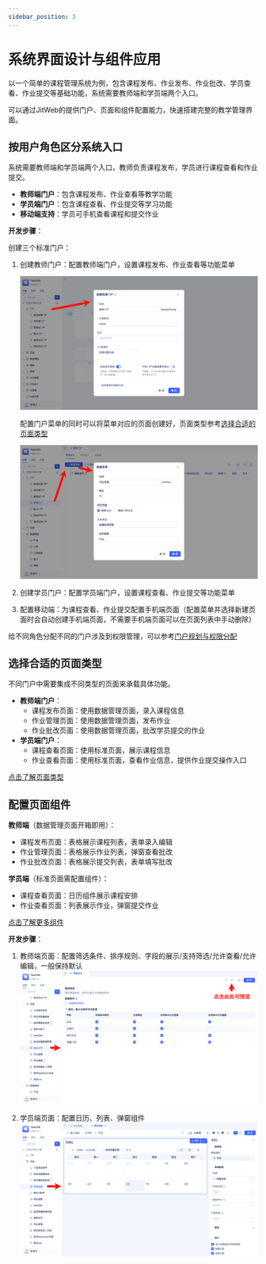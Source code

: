 ```yaml
---
sidebar_position: 3
---
```


# 系统界面设计与组件应用

以一个简单的课程管理系统为例，包含课程发布、作业发布、作业批改、学员查看、作业提交等基础功能，系统需要教师端和学员端两个入口。

可以通过JitWeb的提供门户、页面和组件配置能力，快速搭建完整的教学管理界面。

## 按用户角色区分系统入口

系统需要教师端和学员端两个入口，教师负责课程发布，学员进行课程查看和作业提交。
- **教师端门户**：包含课程发布、作业查看等教学功能
- **学员端门户**：包含课程查看、作业提交等学习功能  
- **移动端支持**：学员可手机查看课程和提交作业

**开发步骤**：

创建三个标准门户：
1. 创建教师门户：配置教师端门户，设置课程发布、作业查看等功能菜单
   
   ![创建教师门户](./img/jitweb/创建门户.png)

   配置门户菜单的同时可以将菜单对应的页面创建好，页面类型参考[选择合适的页面类型](./系统界面设计与组件应用.md#选择合适的页面类型)

   ![配置教师门户](./img/jitweb/配置门户菜单.png)
   
2. 创建学员门户：配置学员端门户，设置课程查看、作业提交等功能菜单
3. 配置移动端：为课程查看、作业提交配置手机端页面（配置菜单并选择新建页面时会自动创建手机端页面，不需要手机端页面可以在页面列表中手动删除）

给不同角色分配不同的门户涉及到权限管理，可以参考[门户规划与权限分配](./登录认证与权限管理.md#门户规划与权限分配)

## 选择合适的页面类型

不同门户中需要集成不同类型的页面来承载具体功能。
- **教师端门户**：
  - 课程发布页面：使用数据管理页面，录入课程信息
  - 作业管理页面：使用数据管理页面，发布作业
  - 作业批改页面：使用数据管理页面，批改学员提交的作业
- **学员端门户**：
  - 课程查看页面：使用标准页面，展示课程信息
  - 作业查看页面：使用标准页面，查看作业信息，提供作业提交操作入口

[点击了解页面类型](/docs/category/页面)

## 配置页面组件

**教师端**（数据管理页面开箱即用）：
- 课程发布页面：表格展示课程列表，表单录入编辑
- 作业管理页面：表格展示作业列表，弹窗查看批改
- 作业批改页面：表格展示提交列表，表单填写批改

**学员端**（标准页面需配置组件）：
- 课程查看页面：日历组件展示课程安排
- 作业查看页面：列表展示作业，弹窗提交作业

[点击了解更多组件](/docs/category/组件)

**开发步骤**：
1. 教师端页面：配置筛选条件、排序规则、字段的展示/支持筛选/允许查看/允许编辑，一般保持默认
   ![设置课程发布页面](./img/jitweb/设置课程发布页面.png)

2. 学员端页面：配置日历、列表、弹窗组件
   ![配置课程查看页面](./img/jitweb/配置课程查看页面.png)

